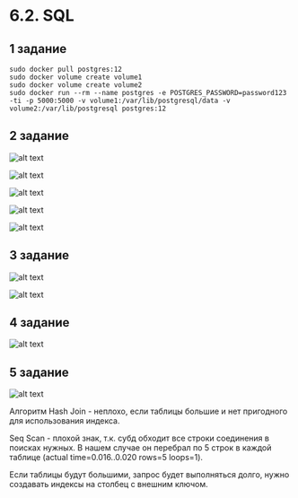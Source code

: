 # 6.2. SQL

## 1 задание
	
	sudo docker pull postgres:12
	sudo docker volume create volume1
	sudo docker volume create volume2
	sudo docker run --rm --name postgres -e POSTGRES_PASSWORD=password123 -ti -p 5000:5000 -v volume1:/var/lib/postgresql/data -v volume2:/var/lib/postgresql postgres:12

## 2 задание

![alt text](https://i2.paste.pics/3cd995bffe93d92eb3a397865c6be327.png)

![alt text](https://i2.paste.pics/d275691005152a2294bf5caa0825625a.png)

![alt text](https://i2.paste.pics/cb18d36a3f0d50307c06fec96e03f66a.png)

![alt text](https://i2.paste.pics/615261373b57f24e5035f5db01eb874b.png)

![alt text](https://i2.paste.pics/dd268999cd714c3279a56cbe4335b414.png)


## 3 задание

![alt text](https://i2.paste.pics/e74bddade25ffba592fcd416cc31386d.png)

![alt text](https://i2.paste.pics/cdbae01e2d5cad1d1fd5baa7f657ad93.png)

## 4 задание

![alt text](https://i2.paste.pics/717c173973219547411515613af5ac16.png)

## 5 задание

![alt text](https://i2.paste.pics/88b8ad4b193111191427b236ee8f53da.png)

Алгоритм Hash Join - неплохо, если таблицы большие и нет пригодного для использования индекса.

Seq Scan - плохой знак, т.к. субд обходит все строки соединения в поисках нужных. В нашем случае он перебрал по 5 строк в каждой таблице  (actual time=0.016..0.020 rows=5 loops=1).

Если таблицы будут большими, запрос будет выполняться долго, нужно создавать индексы на столбец с внешним ключом.
